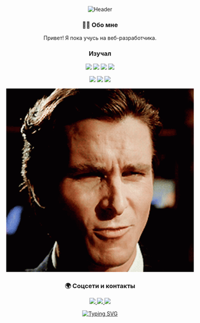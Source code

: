 <div align="center">
  
  ![Header](https://github.com/ваш_логин/ваш_логин/blob/main/assets/ваш_баннер.gif?raw=true)

  ### 👨‍💻 Обо мне  
  Привет! Я пока учусь на веб-разработчика.  
  ### Изучал 
   <p align="center">
   <img src="https://img.shields.io/badge/HTML-%23E34F26.svg?logo=html5&logoColor=white">
     <img src="https://img.shields.io/badge/JavaScript-F7DF1E?logo=javascript&logoColor=000">
     <img src="https://img.shields.io/badge/Python-3776AB?logo=python&logoColor=fff">
     <img src="https://img.shields.io/badge/XML-767C52?logo=xml&logoColor=fff">
     </p>
     <p align="center">
      <img src="https://img.shields.io/badge/TypeScript-3178C6?logo=typescript&logoColor=fff">
     <img src="https://custom-icon-badges.demolab.com/badge/C%23-%23239120.svg?logo=cshrp&logoColor=white">
     <img src="https://img.shields.io/badge/CSS-1572B6?logo=css3&logoColor=fff">
   </p>
  




![Видео-приветствие](df393f61366e8280393dd079fbf8e0e0e05c634c597c28a1bb22b2c3de153203.gif)

   ### 🌍 Соцсети и контакты 
  <p align="center">
    <a href="https://t.me/HXGHXGHXGHXGHXGHXGHXGHXGHXHXGHXG">
      <img src="https://img.shields.io/badge/Telegram-26A5E4?style=for-the-badge&logo=Telegram&logoColor=white" />
    </a>
     <a href="https://steamcommunity.com/profiles/76561198413098640/"> 
      <img src="https://img.shields.io/badge/Steam-%23000000.svg?logo=steam&logoColor=white"
    </a>
    <a href="https://vk.com/djdjdnsnsmsjsj">
      <img src="https://img.shields.io/badge/VK-0077FF?style=for-the-badge&logo=VK&logoColor=white" />
    </a>
   
  </p>


[![Typing SVG](https://readme-typing-svg.demolab.com?font=Fira+Code&pause=1000&color=000000&width=435&lines=%D0%90%D0%A5%D0%A5%D0%90%D0%90%D0%A5%D0%90%D0%A5%D0%90%D0%A5%D0%90%D0%A5%D0%A5%D0%90%D0%A5%D0%90%D0%A5%D0%90%D0%A5%D0%90%D0%A5%D0%90;%D0%AF+%D0%BF%D1%83%D0%BA%D0%BD%D1%83%D0%BB;%D1%8F+%D0%BD%D0%B5+%D0%B7%D0%BD%D0%B0%D1%8E+%D1%87%D1%82%D0%BE+%D0%BF%D0%B8%D1%81%D0%B0%D1%82%D1%8C;%D1%87%D1%82%D0%BE+%D1%8F+%D1%82%D1%83%D1%82+%D0%B4%D0%B5%D0%BB%D0%B0%D1%8E%3F)](https://git.io/typing-svg)
</div>

  


